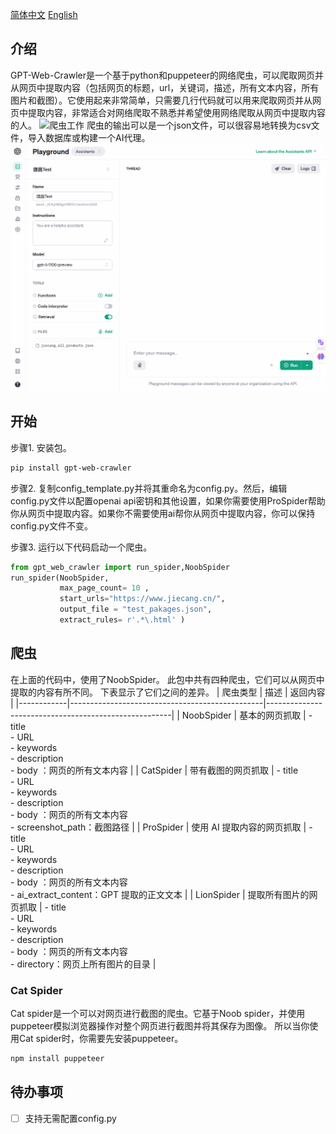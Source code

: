 [简体中文](README-Zh.md)    [English](README.md)
## 介绍
GPT-Web-Crawler是一个基于python和puppeteer的网络爬虫，可以爬取网页并从网页中提取内容（包括网页的标题，url，关键词，描述，所有文本内容，所有图片和截图）。它使用起来非常简单，只需要几行代码就可以用来爬取网页并从网页中提取内容，非常适合对网络爬取不熟悉并希望使用网络爬取从网页中提取内容的人。
![爬虫工作](images/crawler.gif)
爬虫的输出可以是一个json文件，可以很容易地转换为csv文件，导入数据库或构建一个AI代理。
![助手演示](images/assistant_demo.gif)
## 开始
步骤1. 安装包。
```bash
pip install gpt-web-crawler
```
步骤2. 复制config_template.py并将其重命名为config.py。然后，编辑config.py文件以配置openai api密钥和其他设置，如果你需要使用ProSpider帮助你从网页中提取内容。如果你不需要使用ai帮你从网页中提取内容，你可以保持config.py文件不变。

步骤3. 运行以下代码启动一个爬虫。
```python
from gpt_web_crawler import run_spider,NoobSpider
run_spider(NoobSpider, 
           max_page_count= 10 ,
           start_urls="https://www.jiecang.cn/", 
           output_file = "test_pakages.json",
           extract_rules= r'.*\.html' )
```
## 爬虫
在上面的代码中，使用了NoobSpider。 此包中共有四种爬虫，它们可以从网页中提取的内容有所不同。 下表显示了它们之间的差异。
| 爬虫类型   | 描述                                            | 返回内容                                             |
|------------|------------------------------------------------|------------------------------------------------------|
| NoobSpider | 基本的网页抓取                                  | - title <br>- URL <br>- keywords <br>- description <br>- body ：网页的所有文本内容 |
| CatSpider  | 带有截图的网页抓取                              | - title <br>- URL <br>- keywords <br>- description <br>- body ：网页的所有文本内容 <br>- screenshot_path：截图路径 |
| ProSpider  | 使用 AI 提取内容的网页抓取                      | - title <br>- URL <br>- keywords <br>- description <br>- body ：网页的所有文本内容 <br>- ai_extract_content：GPT 提取的正文文本 |
| LionSpider | 提取所有图片的网页抓取                          | - title <br>- URL <br>- keywords <br>- description <br>- body ：网页的所有文本内容 <br>- directory：网页上所有图片的目录     |
### Cat Spider
Cat spider是一个可以对网页进行截图的爬虫。它基于Noob spider，并使用puppeteer模拟浏览器操作对整个网页进行截图并将其保存为图像。 所以当你使用Cat spider时，你需要先安装puppeteer。
```bash
npm install puppeteer
```
## 待办事项
- [ ] 支持无需配置config.py